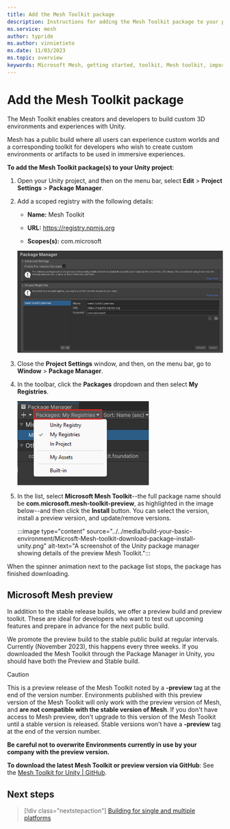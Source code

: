 ```yaml
---
title: Add the Mesh Toolkit package
description: Instructions for adding the Mesh Toolkit package to your project.
ms.service: mesh
author: typride
ms.author: vinnietieto
ms.date: 11/03/2023
ms.topic: overview
keywords: Microsoft Mesh, getting started, toolkit, Mesh toolkit, import, registry, scoped registry, packages
---
```


# Add the Mesh Toolkit package

The Mesh Toolkit enables creators and developers to build custom 3D environments and experiences with Unity.

Mesh has a public build where all users can experience custom worlds and a corresponding toolkit for developers who wish to create custom environments or artifacts to be used in immersive experiences.

**To add the Mesh Toolkit package(s) to your Unity project**:

1. Open your Unity project, and then on the menu bar, select **Edit** > **Project Settings** > **Package Manager**.

1. Add a scoped registry with the following details:

   - **Name:** Mesh Toolkit

   - **URL:** https://registry.npmjs.org

   - **Scopes(s):** com.microsoft

   ![A screenshot of the Project Settings window with the Package Manager Scope Registry Configuration displayed.](../../media/build-your-basic-environment/configure-scoped-registry.png)

1. Close the **Project Settings** window, and then, on the menu bar, go to **Window** > **Package Manager**.

1. In the toolbar, click the **Packages** dropdown and then select **My Registries**.

   ![A screenshot of the Package Manager with the Packages drop down highlighted.](../../media/build-your-basic-environment/001-packages-drop-down.png)

1. In the list, select **Microsoft Mesh Toolkit**--the full package name should be **com.microsoft.mesh-toolkit-preview**, as highlighted in the image below--and then click the **Install** button. You can select the version, install a preview version, and update/remove versions.

    :::image type="content" source="../../media/build-your-basic-environment/Microsft-Mesh-toolkit-download-package-install-unity.png" alt-text="A screenshot of the Unity package manager showing details of the preview Mesh Toolkit.":::

When the spinner animation next to the package list stops, the package has finished downloading. 

## Microsoft Mesh preview

In addition to the stable release builds, we offer a preview build and preview toolkit. These are ideal for developers who want to test out upcoming features and prepare in advance for the next public build.

We promote the preview build to the stable public build at regular intervals. Currently (November 2023), this happens every three weeks. If you downloaded the Mesh Toolkit through the Package Manager in Unity, you should have both the Preview and Stable build.

> [!Caution]
> This is a preview release of the Mesh Toolkit noted by a **-preview** tag at the end of the version number.  Environments published with this preview version of the Mesh Toolkit will only work with the preview version of Mesh, and **are not compatible with the stable version of Mesh**. If you don't have access to Mesh preview, don't upgrade to this version of the Mesh Toolkit until a stable version is released. Stable versions won't have a **-preview** tag at the end of the version number.  
>
> **Be careful not to overwrite Environments currently in use by your company with the preview version.**

**To download the latest Mesh Toolkit or preview version via GitHub**:
See the [Mesh Toolkit for Unity | GitHub](https://github.com/microsoft/Mesh-Toolkit-Unity/releases).

## Next steps

> [!div class="nextstepaction"]
> [Building for single and multiple platforms](build-for-single-and-multiple-platforms.md)
